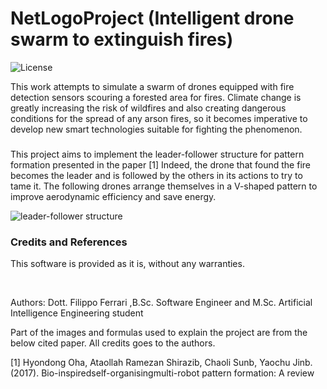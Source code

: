 # NetLogoProject (Intelligent drone swarm to extinguish fires)
 ![License](https://badgen.net/badge/license/GPL-3.0/red?icon=github)

<p>This work attempts to simulate a swarm of drones equipped with    fire detection sensors scouring a forested area for fires. 
Climate change is greatly increasing the risk of wildfires and also creating dangerous conditions for the spread of any arson fires, so it becomes imperative to develop new smart technologies suitable for fighting the phenomenon.</b></p>

### 
This project aims to implement the leader-follower structure for pattern formation presented in the paper [1]
Indeed, the drone that found the fire becomes the leader and is followed by the others in its actions to try to tame it. 
The following drones arrange themselves in a V-shaped pattern to improve aerodynamic efficiency and save energy.

![leader-follower structure](https://github.com/ferrarifilippo/netlogo_project/main/images/v-shape.png)

 ### Credits and References 
 <p>This software is provided as it is, without any warranties.</p> 
<br/>
<p>Authors: Dott. Filippo Ferrari ,B.Sc. Software Engineer and M.Sc. Artificial Intelligence Engineering student</p>

Part of the images and formulas used to explain the project are from the below cited paper. All credits goes to the authors.

[1] Hyondong Oha, Ataollah Ramezan Shirazib, Chaoli Sunb, Yaochu Jinb. (2017). Bio-inspiredself-organisingmulti-robot pattern formation: A review 

